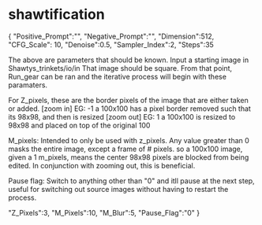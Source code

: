 # shawtification
{
"Positive_Prompt":"",
"Negative_Prompt":"",
"Dimension":512,
"CFG_Scale": 10,
"Denoise":0.5,
"Sampler_Index":2,
"Steps":35

The above are parameters that should be known.
Input a starting image in Shawtys_trinkets/io/in
That image should be square.
From that point, Run_gear can be ran and the iterative process will begin with these paramaters.

For Z_pixels, these are the border pixels of the image that are either taken or added.
  [zoom in] EG: -1 a 100x100 has a pixel border removed such that its 98x98, and then is resized
  [zoom out] EG: 1 a 100x100 is resized to 98x98 and placed on top of the original 100

M_pixels: Intended to only be used with z_pixels.
        Any value greater than 0 masks the entire image, except a frame of # pixels.
        so a 100x100 image, given a 1 m_pixels, means the center 98x98 pixels are blocked from being edited.
        In conjunction with zooming out, this is beneficial.

Pause flag: Switch to anything other than "0" and itll pause at the next step, useful for switching out source images without 
having to restart the process.

"Z_Pixels":3,
"M_Pixels":10,
"M_Blur":5,
"Pause_Flag":"0"
}
